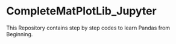 # CompleteMatPlotLib_Jupyter
This Repository contains step by step codes to learn Pandas from Beginning.
